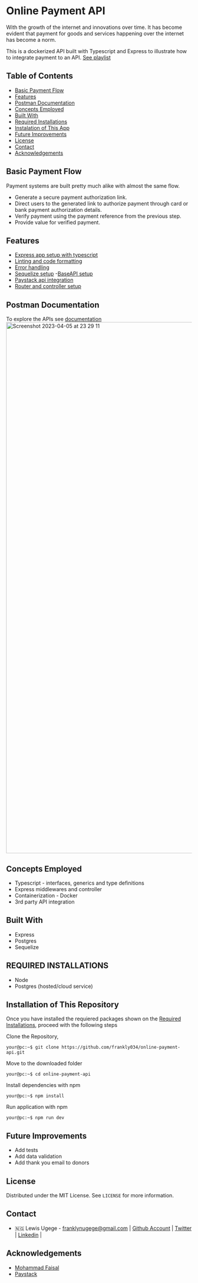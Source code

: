 # Online Payment API

With the growth of the internet and innovations over time. It has become evident that payment for goods and services happening over the internet has become a norm.

This is a dockerized API built with Typescript and Express to illustrate how to integrate payment to an API. [See playlist](https://www.youtube.com/playlist?list=PLseH49SWn6vbVS_QQLkWdRrZFeLauLpzH)

## Table of Contents

- [Basic Payment Flow](#basic-payment-flow)
- [Features](#features)
- [Postman Documentation](#postman-documentation)
- [Concepts Employed](#concepts-employed)
- [Built With](#built-with)
- [Required Installations](#required-installations)
- [Instalation of This App](#instalation)
- [Future Improvements](#future-improvements)
- [License](#license)
- [Contact](#contact)
- [Acknowledgements](#acknowledgements)

<!-- basic payment flow -->

## Basic Payment Flow

Payment systems are built pretty much alike with almost the same flow.

- Generate a secure payment authorization link.
- Direct users to the generated link to authorize payment through card or bank payment authorization details.
- Verify payment using the payment reference from the previous step.
- Provide value for verified payment.

<!-- features -->

## Features

- [Express app setup with typescript](https://youtu.be/n2aiDxWKR7g)
- [Linting and code formatting](https://youtu.be/gv7etqSx-t8)
- [Error handling](https://youtu.be/ShhwWG0S-D8)
- [Sequelize setup](https://youtu.be/MGu7mKI-2_4) -[BaseAPI setup](https://youtu.be/5zxFtrRgkZs)
- [Paystack api integration](https://youtu.be/yvSERDjXmw0)
- [Router and controller setup](https://youtu.be/rzdv_hEJ0WQ)

<!-- postman documentation -->

## Postman Documentation

To explore the APIs see [documentation](https://documenter.getpostman.com/view/17383417/2s93RXtqr5)
<img width="1440" alt="Screenshot 2023-04-05 at 23 29 11" src="https://user-images.githubusercontent.com/31358867/230225854-6b22ab4c-f983-4454-9972-cc967573c50f.png">

<!-- concepts employed -->

## Concepts Employed

- Typescript - interfaces, generics and type definitions
- Express middlewares and controller
- Containerization - Docker
- 3rd party API integration

<!-- BUILT WITH -->

## Built With

- Express
- Postgres
- Sequelize

<!-- REQUIRED INSTALLATION -->

## REQUIRED INSTALLATIONS

- Node
- Postgres (hosted/cloud service)
<!-- INSTALLATION -->

## Installation of This Repository

Once you have installed the requiered packages shown on the [Required Installations](#required-installations), proceed with the following steps

Clone the Repository,

```Shell
your@pc:~$ git clone https://github.com/frankly034/online-payment-api.git
```

Move to the downloaded folder

```Shell
your@pc:~$ cd online-payment-api
```

Install dependencies with npm

```Shell
your@pc:~$ npm install
```

Run application with npm

```Shell
your@pc:~$ npm run dev
```

<!-- FUTURE IMPROVEMENTS -->

## Future Improvements

- Add tests
- Add data validation
- Add thank you email to donors

## License

Distributed under the MIT License. See `LICENSE` for more information.

<!-- CONTACT -->

## Contact

- 🇳🇬 Lewis Ugege - franklynugege@gmail.com | [Github Account](https://github.com/frankly034) | [Twitter](https://twitter.com/@wizlulu) | [Linkedin](https://linkedin.com/in/lewis-ugege) |

<!-- ACKNOWLEDGEMENTS -->

## Acknowledgements

- <a href="https://github.com/Mohammad-Faisal/professional-express-sequelize-docker-boilerplate">Mohammad Faisal</a>
- <a href="https://paystack.com">Paystack</a>
